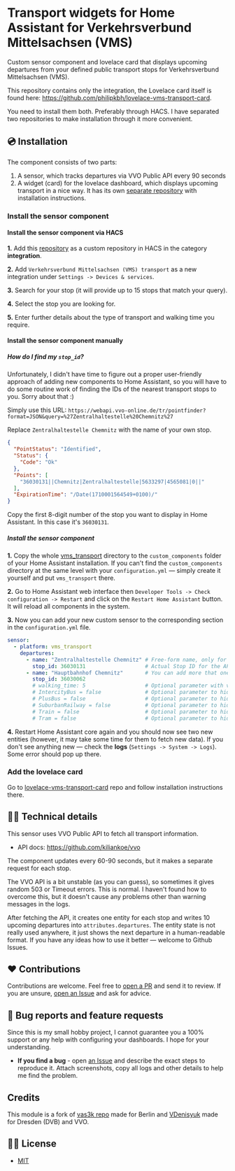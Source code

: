 # Transport widgets for Home Assistant for Verkehrsverbund Mittelsachsen (VMS) 

Custom sensor component and lovelace card that displays upcoming departures from your defined public transport stops for Verkehrsverbund Mittelsachsen (VMS).

This repository contains only the integration, the Lovelace card itself is found here: https://github.com/philipkbh/lovelace-vms-transport-card.

You need to install them both. Preferably through HACS. I have separated two repositories to make installation through it more convenient.

## 💿 Installation

The component consists of two parts:

1. A sensor, which tracks departures via VVO Public API every 90 seconds
2. A widget (card) for the lovelace dashboard, which displays upcoming transport in a nice way. It has its own [separate repository](https://github.com/philipkbh/lovelace-vms-transport-card) with installation instructions.

### Install the sensor component
#### Install the sensor component via HACS

**1.** Add this [repository](https://github.com/philipkbh/home-assistant-vms-transport) as a custom repository in HACS in the category **integration**.

**2.** Add `Verkehrsverbund Mittelsachsen (VMS) transport` as a new integration under `Settings -> Devices & services`.

**3.** Search for your stop (it will provide up to 15 stops that match your query).

**4.** Select the stop you are looking for.

**5.** Enter further details about the type of transport and walking time you require.


#### Install the sensor component manually

##### How do I find my `stop_id`?

Unfortunately, I didn't have time to figure out a proper user-friendly approach of adding new components to Home Assistant, so you will have to do some routine work of finding the IDs of the nearest transport stops to you. Sorry about that :)

Simply use this URL: `https://webapi.vvo-online.de/tr/pointfinder?format=JSON&query=%27Zentralhaltestelle%20Chemnitz%27`

Replace `Zentralhaltestelle Chemnitz` with the name of your own stop.

```json
{
  "PointStatus": "Identified",
  "Status": {
    "Code": "Ok"
  },
  "Points": [
    "36030131||Chemnitz|Zentralhaltestelle|5633297|4565081|0||"
  ],
  "ExpirationTime": "/Date(1710001564549+0100)/"
}
```

Copy the first 8-digit number of the stop you want to display in Home Assistant.
In this case it's `36030131`.

##### Install the sensor component

**1.** Copy the whole [vms_transport](./custom_components/) directory to the `custom_components` folder of your Home Assistant installation. If you can't find the `custom_components` directory at the same level with your `configuration.yml` — simply create it yourself and put `vms_transport` there.

**2.** Go to Home Assistant web interface then `Developer Tools -> Check configuration -> Restart` and click on the `Restart Home Assistant` button. It will reload all components in the system.

**3.** Now you can add your new custom sensor to the corresponding section in the `configuration.yml` file.

```yaml
sensor:
  - platform: vms_transport
    departures:
      - name: "Zentralhaltestelle Chemnitz" # Free-form name, only for display purposes
        stop_id: 36030131                   # Actual Stop ID for the API
      - name: "Hauptbahnhof Chemnitz"       # You can add more that one stop to track
        stop_id: 36030062
        # walking_time: 5                   # Optional parameter with value in minutes that hides transport closer than N minutes
        # IntercityBus = false              # Optional parameter to hide Intercity Bus if `false` (default is true -> shown)
        # PlusBus = false                   # Optional parameter to hide Regio Bus if `false` (default is true -> shown)
        # SuburbanRailway = false           # Optional parameter to hide Suburban Train if `false` (default is true -> shown)
        # Train = false                     # Optional parameter to hide Train if `false` (default is true -> shown)
        # Tram = false                      # Optional parameter to hide Tram if `false` (default is true -> shown)
```

**4.** Restart Home Assistant core again and you should now see two new entities (however, it may take some time for them to fetch new data). If you don't see anything new — check the **logs** (`Settings -> System -> Logs`). Some error should pop up there.

### Add the lovelace card

Go to [lovelace-vms-transport-card](https://github.com/philipkbh/lovelace-vms-transport-card) repo and follow installation instructions there.

## 👩‍💻 Technical details

This sensor uses VVO Public API to fetch all transport information.

- API docs: https://github.com/kiliankoe/vvo

The component updates every 60-90 seconds, but it makes a separate request for each stop.

The VVO API is a bit unstable (as you can guess), so sometimes it gives random 503 or Timeout errors. This is normal. I haven't found how to overcome this, but it doesn't cause any problems other than warning messages in the logs.

After fetching the API, it creates one entity for each stop and writes 10 upcoming departures into `attributes.departures`. The entity state is not really used anywhere, it just shows the next departure in a human-readable format. If you have any ideas how to use it better — welcome to Github Issues.

## ❤️ Contributions

Contributions are welcome. Feel free to [open a PR](https://github.com/philipkbh/home-assistant-vms-transport/pulls) and send it to review. If you are unsure, [open an Issue](https://github.com/philipkbh/home-assistant-vms-transport/issues) and ask for advice.

## 🐛 Bug reports and feature requests

Since this is my small hobby project, I cannot guarantee you a 100% support or any help with configuring your dashboards. I hope for your understanding.

- **If you find a bug** - open [an Issue](https://github.com/VDenisyuk/home-assistant-transport/issues) and describe the exact steps to reproduce it. Attach screenshots, copy all logs and other details to help me find the problem.

## Credits

This module is a fork of [vas3k repo](https://github.com/vas3k/home-assistant-berlin-transport) made for Berlin and [VDenisyuk](https://github.com/VDenisyuk/home-assistant-transport) made for Dresden (DVB) and VVO.

## 👮‍♀️ License

- [MIT](./LICENSE.md)
